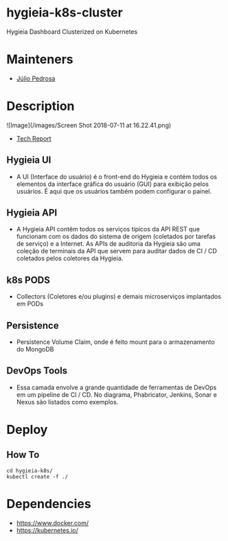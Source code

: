 # hygieia-k8s-cluster
  Hygieia Dashboard Clusterized on Kubernetes

# Mainteners
 - [Júlio Pedrosa](https://github.com/japm94)

# Description
 ![Image](/images/Screen Shot 2018-07-11 at 16.22.41.png)
 - [Tech Report](https://github.com/ahlp/catalog-service/blob/master/doc/Tech_Report.pdf)
## Hygieia UI
 - A UI (Interface do usuário) é o front-end do Hygieia e contém todos os elementos da interface gráfica do usuário (GUI) para exibição pelos usuários. É aqui que os usuários também podem configurar o painel.
## Hygieia API
 - A Hygieia API contêm todos os serviços típicos da API REST que funcionam com os dados do sistema de origem (coletados por tarefas de serviço) e a Internet. As APIs de auditoria da Hygieia são uma coleção de terminais da API que servem para auditar dados de CI / CD coletados pelos coletores da Hygieia. 
## k8s PODS
 - Collectors (Coletores e/ou plugins) e demais microserviços implantados em PODs
## Persistence
 - Persistence Volume Claim, onde é feito mount para o armazenamento do MongoDB
## DevOps Tools
 - Essa camada envolve a grande quantidade de ferramentas de DevOps em um pipeline de CI / CD. No diagrama, Phabricator, Jenkins, Sonar e Nexus são listados como exemplos.
 
# Deploy

## How To
    
    cd hygieia-k8s/
    kubectl create -f ./

# Dependencies
 - https://www.docker.com/
 - https://kubernetes.io/
